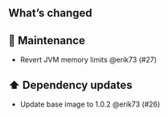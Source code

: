 ## What’s changed

## 🧰 Maintenance

- Revert JVM memory limits @erik73 (#27)

## ⬆️ Dependency updates

- Update base image to 1.0.2 @erik73 (#26)
